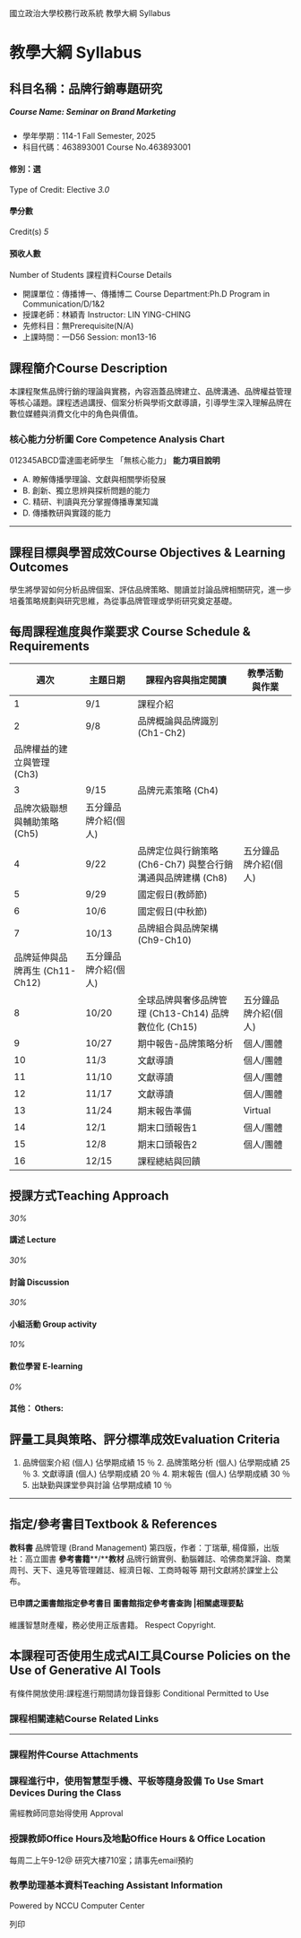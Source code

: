 國立政治大學校務行政系統 教學大綱 Syllabus
# 教學大綱 Syllabus
##  科目名稱：品牌行銷專題研究
#####  Course Name: Seminar on Brand Marketing
  * 學年學期：114-1 Fall Semester, 2025 
  * 科目代碼：463893001 Course No.463893001


#### 修別：選
Type of Credit: Elective 
_3.0_
#### 學分數
Credit(s)
_5_
#### 預收人數
Number of Students
課程資料Course Details
  * 開課單位：傳播博一、傳播博二 Course Department:Ph.D Program in Communication/D/1&2 
  * 授課老師：林穎青 Instructor: LIN YING-CHING 
  * 先修科目：無Prerequisite(N/A)
  * 上課時間：一D56 Session: mon13-16 


##  課程簡介Course Description
本課程聚焦品牌行銷的理論與實務，內容涵蓋品牌建立、品牌溝通、品牌權益管理等核心議題。課程透過講授、個案分析與學術文獻導讀，引導學生深入理解品牌在數位媒體與消費文化中的角色與價值。
###  核心能力分析圖 Core Competence Analysis Chart
012345ABCD雷達圖老師學生
「無核心能力」 
**能力項目說明**
  * A. 瞭解傳播學理論、文獻與相關學術發展
  * B. 創新、獨立思辨與探析問題的能力
  * C. 精研、判讀與充分掌握傳播專業知識
  * D. 傳播教研與實踐的能力


* * *
##  課程目標與學習成效Course Objectives & Learning Outcomes 
學生將學習如何分析品牌個案、評估品牌策略、閱讀並討論品牌相關研究，進一步培養策略規劃與研究思維，為從事品牌管理或學術研究奠定基礎。
##  每周課程進度與作業要求 Course Schedule & Requirements
**週次** |  **主題日期** |  **課程內容與指定閱讀** |  **教學活動與作業**  
---|---|---|---  
1 |  9/1 |  課程介紹 |   
2 |  9/8 |  品牌概論與品牌識別 (Ch1-Ch2)  
品牌權益的建立與管理 (Ch3) |   
3 |  9/15 |  品牌元素策略 (Ch4)  
品牌次級聯想與輔助策略 (Ch5) |  五分鐘品牌介紹(個人)  
4 |  9/22 |  品牌定位與行銷策略 (Ch6-Ch7) 與整合行銷溝通與品牌建構 (Ch8) |  五分鐘品牌介紹(個人)  
5 |  9/29 |  國定假日(教師節) |   
6 |  10/6 |  國定假日(中秋節) |   
7 |  10/13 |  品牌組合與品牌架構 (Ch9-Ch10)  
品牌延伸與品牌再生 (Ch11-Ch12) |  五分鐘品牌介紹(個人)  
8 |  10/20 |  全球品牌與奢侈品牌管理 (Ch13-Ch14) 品牌數位化 (Ch15) |  五分鐘品牌介紹(個人)  
9 |  10/27 |  期中報告-品牌策略分析 |  個人/團體  
10 |  11/3 |  文獻導讀 |  個人/團體  
11 |  11/10 |  文獻導讀 |  個人/團體  
12 |  11/17 |  文獻導讀 |  個人/團體  
13 |  11/24 |  期末報告準備 |  Virtual  
14 |  12/1 |  期末口頭報告1 |  個人/團體  
15 |  12/8 |  期末口頭報告2 |  個人/團體  
16 |  12/15 |  課程總結與回饋 |   
##  授課方式Teaching Approach
_30%_
####  講述 Lecture
_30%_
####  討論 Discussion
_30%_
####  小組活動 Group activity
_10%_
####  數位學習 E-learning
_0%_
####  其他： Others:
##  評量工具與策略、評分標準成效Evaluation Criteria
1. 品牌個案介紹 (個人) 佔學期成績 15 ％ 2. 品牌策略分析 (個人) 佔學期成績 25 ％ 3. 文獻導讀 (個人) 佔學期成績 20 ％ 4. 期末報告 (個人) 佔學期成績 30 ％ 5. 出缺勤與課堂參與討論 佔學期成績 10 ％  
---  
##  指定/參考書目Textbook & References
**教科書**
品牌管理 (Brand Management) 第四版，作者：丁瑞華, 楊偉顥，出版社：高立圖書
**參考書籍****/****教材**
品牌行銷實例、動腦雜誌、哈佛商業評論、商業周刊、天下、遠見等管理雜誌、經濟日報、工商時報等
期刊文獻將於課堂上公布。
####  已申請之圖書館指定參考書目  圖書館指定參考書查詢 |相關處理要點
維護智慧財產權，務必使用正版書籍。 Respect Copyright.
##  本課程可否使用生成式AI工具Course Policies on the Use of Generative AI Tools
有條件開放使用:課程進行期間請勿錄音錄影 Conditional Permitted to Use 
###  課程相關連結Course Related Links
* * *
###  課程附件Course Attachments
###  課程進行中，使用智慧型手機、平板等隨身設備 To Use Smart Devices During the Class
需經教師同意始得使用  Approval
###  授課教師Office Hours及地點Office Hours & Office Location
每周二上午9-12@ 研究大樓710室；請事先email預約
###  教學助理基本資料Teaching Assistant Information
Powered by NCCU Computer Center
  
列印
